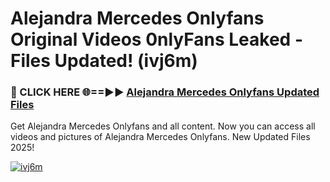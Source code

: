 # Alejandra Mercedes Onlyfans Original Videos 0nlyFans Leaked - Files Updated! (ivj6m)

<h3>🔴 CLICK HERE 🌐==►► <a href="https://tinyurl.com/ehrbuxhb" rel="nofollow">Alejandra Mercedes Onlyfans Updated Files</a></h3>

Get Alejandra Mercedes Onlyfans and all content. Now you can access all videos and pictures of Alejandra Mercedes Onlyfans. New Updated Files 2025!

[![ivj6m](https://i.imgur.com/lVYEuWS.gif)](https://tinyurl.com/ehrbuxhb)

